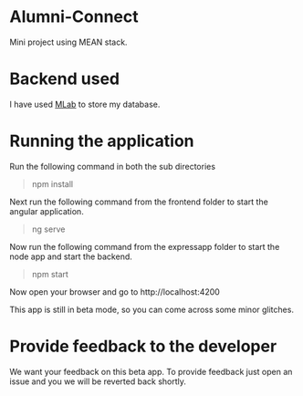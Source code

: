 # Alumni-Connect
Mini project using MEAN stack.

# Backend used
I have used [MLab](https://mlab.com/) to store my database.

# Running the application
Run the following command in both the sub directories 

> npm install

Next run the following command from the frontend folder to start the angular application.

> ng serve

Now run the following command from the expressapp folder to start the node app and start the backend.

> npm start

Now open your browser and go to http://localhost:4200 

This app is still in beta mode, so you can come across some minor glitches. 

# Provide feedback to the developer
We want your feedback on this beta app. To provide feedback just open an issue and you we will be reverted back shortly.

